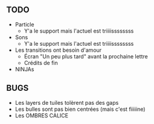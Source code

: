 ## TODO

* Particle
    * Y'a le support mais l'actuel est triiiissssssss
* Sons
    * Y'a le support mais l'actuel est triiiissssssss
* Les transitions ont besoin d'amour
    * Écran "Un peu plus tard" avant la prochaine lettre
    * Crédits de fin
* NINJAs

## BUGS
* Les layers de tuiles tolèrent pas des gaps
* Les bulles sont pas bien centrées (mais c'est fiiiiine)
* Les OMBRES CALICE

